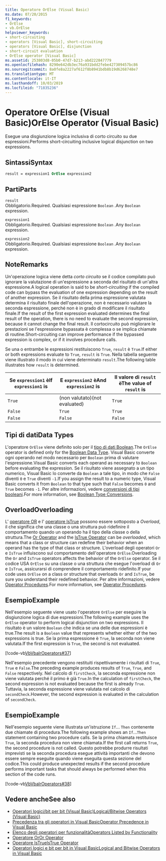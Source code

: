 ```yaml
---
title: Operatore OrElse (Visual Basic)
ms.date: 07/20/2015
f1_keywords:
- OrElse
- vb.OrElse
helpviewer_keywords:
- short-circuiting
- operators [Visual Basic], short-circuiting
- operators [Visual Basic], disjunction
- short-circuit evaluation
- OrElse operator [Visual Basic]
ms.assetid: 253803d8-05b0-47d7-b213-abd222847779
ms.openlocfilehash: 8290e642db3ec76a931bdd2febe427309457bc86
ms.sourcegitcommit: 8a0fe8a2227af612f8b8941bdb8b19d6268748e7
ms.translationtype: MT
ms.contentlocale: it-IT
ms.lasthandoff: 10/03/2019
ms.locfileid: "71835236"
---
```

# <a name="orelse-operator-visual-basic"></a><span data-ttu-id="8b655-102">Operatore OrElse (Visual Basic)</span><span class="sxs-lookup"><span data-stu-id="8b655-102">OrElse Operator (Visual Basic)</span></span>
<span data-ttu-id="8b655-103">Esegue una disgiunzione logica inclusiva di corto circuito su due espressioni.</span><span class="sxs-lookup"><span data-stu-id="8b655-103">Performs short-circuiting inclusive logical disjunction on two expressions.</span></span>  
  
## <a name="syntax"></a><span data-ttu-id="8b655-104">Sintassi</span><span class="sxs-lookup"><span data-stu-id="8b655-104">Syntax</span></span>  
  
```vb
result = expression1 OrElse expression2  
```  
  
## <a name="parts"></a><span data-ttu-id="8b655-105">Parti</span><span class="sxs-lookup"><span data-stu-id="8b655-105">Parts</span></span>  
 `result`  
 <span data-ttu-id="8b655-106">Obbligatorio.</span><span class="sxs-lookup"><span data-stu-id="8b655-106">Required.</span></span> <span data-ttu-id="8b655-107">Qualsiasi espressione `Boolean` .</span><span class="sxs-lookup"><span data-stu-id="8b655-107">Any `Boolean` expression.</span></span>  
  
 `expression1`  
 <span data-ttu-id="8b655-108">Obbligatorio.</span><span class="sxs-lookup"><span data-stu-id="8b655-108">Required.</span></span> <span data-ttu-id="8b655-109">Qualsiasi espressione `Boolean` .</span><span class="sxs-lookup"><span data-stu-id="8b655-109">Any `Boolean` expression.</span></span>  
  
 `expression2`  
 <span data-ttu-id="8b655-110">Obbligatorio.</span><span class="sxs-lookup"><span data-stu-id="8b655-110">Required.</span></span> <span data-ttu-id="8b655-111">Qualsiasi espressione `Boolean` .</span><span class="sxs-lookup"><span data-stu-id="8b655-111">Any `Boolean` expression.</span></span>  
  
## <a name="remarks"></a><span data-ttu-id="8b655-112">Note</span><span class="sxs-lookup"><span data-stu-id="8b655-112">Remarks</span></span>  
 <span data-ttu-id="8b655-113">Un'operazione logica viene detta *corto circuito* se il codice compilato può ignorare la valutazione di un'espressione a seconda del risultato di un'altra espressione.</span><span class="sxs-lookup"><span data-stu-id="8b655-113">A logical operation is said to be *short-circuiting* if the compiled code can bypass the evaluation of one expression depending on the result of another expression.</span></span> <span data-ttu-id="8b655-114">Se il risultato della prima espressione valutata determina il risultato finale dell'operazione, non è necessario valutare la seconda espressione, perché non è in grado di modificare il risultato finale.</span><span class="sxs-lookup"><span data-stu-id="8b655-114">If the result of the first expression evaluated determines the final result of the operation, there is no need to evaluate the second expression, because it cannot change the final result.</span></span> <span data-ttu-id="8b655-115">Il cortocircuito può migliorare le prestazioni se l'espressione bypassata è complessa o se implica chiamate di routine.</span><span class="sxs-lookup"><span data-stu-id="8b655-115">Short-circuiting can improve performance if the bypassed expression is complex, or if it involves procedure calls.</span></span>  
  
 <span data-ttu-id="8b655-116">Se una o entrambe le espressioni restituiscono `True`, `result` è `True`.</span><span class="sxs-lookup"><span data-stu-id="8b655-116">If either or both expressions evaluate to `True`, `result` is `True`.</span></span> <span data-ttu-id="8b655-117">Nella tabella seguente viene illustrato il modo in cui viene determinato `result`.</span><span class="sxs-lookup"><span data-stu-id="8b655-117">The following table illustrates how `result` is determined.</span></span>  
  
|<span data-ttu-id="8b655-118">Se `expression1` è</span><span class="sxs-lookup"><span data-stu-id="8b655-118">If `expression1` is</span></span>|<span data-ttu-id="8b655-119">E `expression2` è</span><span class="sxs-lookup"><span data-stu-id="8b655-119">And `expression2` is</span></span>|<span data-ttu-id="8b655-120">Il valore di `result` è</span><span class="sxs-lookup"><span data-stu-id="8b655-120">The value of `result` is</span></span>|  
|-------------------------|--------------------------|------------------------------|  
|`True`|<span data-ttu-id="8b655-121">(non valutato)</span><span class="sxs-lookup"><span data-stu-id="8b655-121">(not evaluated)</span></span>|`True`|  
|`False`|`True`|`True`|  
|`False`|`False`|`False`|  
  
## <a name="data-types"></a><span data-ttu-id="8b655-122">Tipi di dati</span><span class="sxs-lookup"><span data-stu-id="8b655-122">Data Types</span></span>  
 <span data-ttu-id="8b655-123">L'operatore `OrElse` viene definito solo per il [tipo di dati Boolean](../../../visual-basic/language-reference/data-types/boolean-data-type.md).</span><span class="sxs-lookup"><span data-stu-id="8b655-123">The `OrElse` operator is defined only for the [Boolean Data Type](../../../visual-basic/language-reference/data-types/boolean-data-type.md).</span></span> <span data-ttu-id="8b655-124">Visual Basic converte ogni operando nel modo necessario per `Boolean` prima di valutare l'espressione.</span><span class="sxs-lookup"><span data-stu-id="8b655-124">Visual Basic converts each operand as necessary to `Boolean` before evaluating the expression.</span></span> <span data-ttu-id="8b655-125">Se il risultato viene assegnato a un tipo numerico, Visual Basic lo converte da `Boolean` a tale tipo, in modo che `False` diventi `0` e `True` diventi `-1`.</span><span class="sxs-lookup"><span data-stu-id="8b655-125">If you assign the result to a numeric type, Visual Basic converts it from `Boolean` to that type such that `False` becomes `0` and `True` becomes `-1`.</span></span>
<span data-ttu-id="8b655-126">Per altre informazioni, vedere [conversioni di tipi booleani](../data-types/boolean-data-type.md#type-conversions).</span><span class="sxs-lookup"><span data-stu-id="8b655-126">For more information, see [Boolean Type Conversions](../data-types/boolean-data-type.md#type-conversions).</span></span>
  
## <a name="overloading"></a><span data-ttu-id="8b655-127">Overload</span><span class="sxs-lookup"><span data-stu-id="8b655-127">Overloading</span></span>  
 <span data-ttu-id="8b655-128">L' [operatore OR](../../../visual-basic/language-reference/operators/or-operator.md) e l' [operatore IsTrue](../../../visual-basic/language-reference/operators/istrue-operator.md) possono essere sottoposto a *Overload*, il che significa che una classe o una struttura può ridefinire il comportamento quando un operando ha il tipo della classe o della struttura.</span><span class="sxs-lookup"><span data-stu-id="8b655-128">The [Or Operator](../../../visual-basic/language-reference/operators/or-operator.md) and the [IsTrue Operator](../../../visual-basic/language-reference/operators/istrue-operator.md) can be *overloaded*, which means that a class or structure can redefine their behavior when an operand has the type of that class or structure.</span></span> <span data-ttu-id="8b655-129">L'overload degli operatori `Or` e `IsTrue` influiscono sul comportamento dell'operatore `OrElse`.</span><span class="sxs-lookup"><span data-stu-id="8b655-129">Overloading the `Or` and `IsTrue` operators affects the behavior of the `OrElse` operator.</span></span> <span data-ttu-id="8b655-130">Se il codice USA `OrElse` su una classe o una struttura che esegue l'overload di `Or` e `IsTrue`, assicurarsi di comprendere il comportamento ridefinito.</span><span class="sxs-lookup"><span data-stu-id="8b655-130">If your code uses `OrElse` on a class or structure that overloads `Or` and `IsTrue`, be sure you understand their redefined behavior.</span></span> <span data-ttu-id="8b655-131">Per altre informazioni, vedere [Operator Procedures](../../../visual-basic/programming-guide/language-features/procedures/operator-procedures.md).</span><span class="sxs-lookup"><span data-stu-id="8b655-131">For more information, see [Operator Procedures](../../../visual-basic/programming-guide/language-features/procedures/operator-procedures.md).</span></span>  
  
## <a name="example"></a><span data-ttu-id="8b655-132">Esempio</span><span class="sxs-lookup"><span data-stu-id="8b655-132">Example</span></span>  
 <span data-ttu-id="8b655-133">Nell'esempio seguente viene usato l'operatore `OrElse` per eseguire la disgiunzione logica di due espressioni.</span><span class="sxs-lookup"><span data-stu-id="8b655-133">The following example uses the `OrElse` operator to perform logical disjunction on two expressions.</span></span> <span data-ttu-id="8b655-134">Il risultato è un valore `Boolean` che indica se una delle due espressioni è true.</span><span class="sxs-lookup"><span data-stu-id="8b655-134">The result is a `Boolean` value that represents whether either of the two expressions is true.</span></span> <span data-ttu-id="8b655-135">Se la prima espressione è `True`, la seconda non viene valutata.</span><span class="sxs-lookup"><span data-stu-id="8b655-135">If the first expression is `True`, the second is not evaluated.</span></span>  
  
 [!code-vb[VbVbalrOperators#37](~/samples/snippets/visualbasic/VS_Snippets_VBCSharp/VbVbalrOperators/VB/Class1.vb#37)]  
  
 <span data-ttu-id="8b655-136">Nell'esempio precedente vengono restituiti rispettivamente i risultati di `True`, `True` e `False`.</span><span class="sxs-lookup"><span data-stu-id="8b655-136">The preceding example produces results of `True`, `True`, and `False` respectively.</span></span> <span data-ttu-id="8b655-137">Nel calcolo di `firstCheck`, la seconda espressione non viene valutata perché il primo è già `True`.</span><span class="sxs-lookup"><span data-stu-id="8b655-137">In the calculation of `firstCheck`, the second expression is not evaluated because the first is already `True`.</span></span> <span data-ttu-id="8b655-138">Tuttavia, la seconda espressione viene valutata nel calcolo di `secondCheck`.</span><span class="sxs-lookup"><span data-stu-id="8b655-138">However, the second expression is evaluated in the calculation of `secondCheck`.</span></span>  
  
## <a name="example"></a><span data-ttu-id="8b655-139">Esempio</span><span class="sxs-lookup"><span data-stu-id="8b655-139">Example</span></span>  
 <span data-ttu-id="8b655-140">Nell'esempio seguente viene illustrata un'istruzione `If`... `Then` contenente due chiamate di procedura.</span><span class="sxs-lookup"><span data-stu-id="8b655-140">The following example shows an `If`...`Then` statement containing two procedure calls.</span></span> <span data-ttu-id="8b655-141">Se la prima chiamata restituisce `True`, la seconda procedura non viene chiamata.</span><span class="sxs-lookup"><span data-stu-id="8b655-141">If the first call returns `True`, the second procedure is not called.</span></span> <span data-ttu-id="8b655-142">Questo potrebbe produrre risultati imprevisti se la seconda procedura esegue attività importanti che devono essere sempre eseguite quando viene eseguita questa sezione del codice.</span><span class="sxs-lookup"><span data-stu-id="8b655-142">This could produce unexpected results if the second procedure performs important tasks that should always be performed when this section of the code runs.</span></span>  
  
 [!code-vb[VbVbalrOperators#38](~/samples/snippets/visualbasic/VS_Snippets_VBCSharp/VbVbalrOperators/VB/Class1.vb#38)]  
  
## <a name="see-also"></a><span data-ttu-id="8b655-143">Vedere anche</span><span class="sxs-lookup"><span data-stu-id="8b655-143">See also</span></span>

- [<span data-ttu-id="8b655-144">Operatori logici/bit per bit (Visual Basic)</span><span class="sxs-lookup"><span data-stu-id="8b655-144">Logical/Bitwise Operators (Visual Basic)</span></span>](../../../visual-basic/language-reference/operators/logical-bitwise-operators.md)
- [<span data-ttu-id="8b655-145">Precedenza tra gli operatori in Visual Basic</span><span class="sxs-lookup"><span data-stu-id="8b655-145">Operator Precedence in Visual Basic</span></span>](../../../visual-basic/language-reference/operators/operator-precedence.md)
- [<span data-ttu-id="8b655-146">Elenco degli operatori per funzionalità</span><span class="sxs-lookup"><span data-stu-id="8b655-146">Operators Listed by Functionality</span></span>](../../../visual-basic/language-reference/operators/operators-listed-by-functionality.md)
- [<span data-ttu-id="8b655-147">Operatore Or</span><span class="sxs-lookup"><span data-stu-id="8b655-147">Or Operator</span></span>](../../../visual-basic/language-reference/operators/or-operator.md)
- [<span data-ttu-id="8b655-148">Operatore IsTrue</span><span class="sxs-lookup"><span data-stu-id="8b655-148">IsTrue Operator</span></span>](../../../visual-basic/language-reference/operators/istrue-operator.md)
- [<span data-ttu-id="8b655-149">Operatori logici e bit per bit in Visual Basic</span><span class="sxs-lookup"><span data-stu-id="8b655-149">Logical and Bitwise Operators in Visual Basic</span></span>](../../../visual-basic/programming-guide/language-features/operators-and-expressions/logical-and-bitwise-operators.md)
